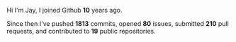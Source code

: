 Hi I'm Jay, I joined Github **10** years ago.

Since then I've pushed **1813** commits, opened **80** issues, submitted **210** pull requests, and contributed to **19** public repositories.
